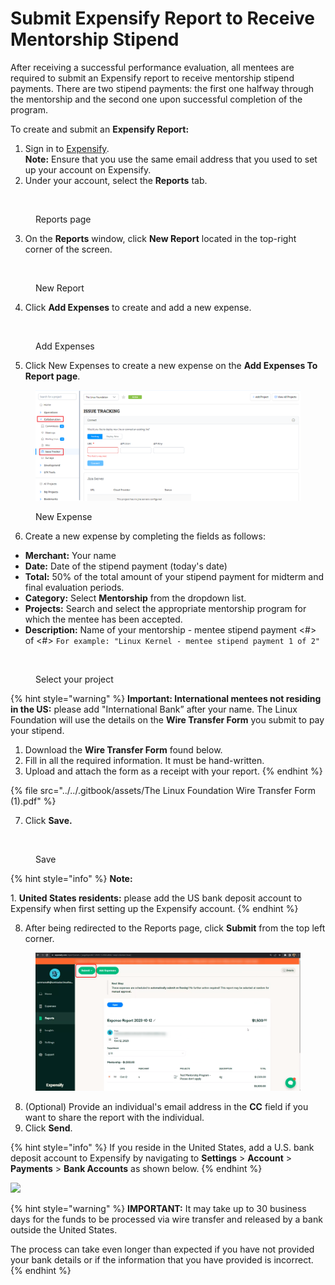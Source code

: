 # Submit Expensify Report to Receive Mentorship Stipend

After receiving a successful performance evaluation, all mentees are required to submit an Expensify report to receive mentorship stipend payments. There are two stipend payments: the first one halfway through the mentorship and the second one upon successful completion of the program.

To create and submit an **Expensify Report:**

1. Sign in to [Expensify](https://www.expensify.com).\
   **Note:** Ensure that you use the same email address that you used to set up your account on Expensify.
2. &#x20;Under your account, select the **Reports** tab.

<figure><img src="https://lh5.googleusercontent.com/ti62RuDg05yQGW3sHGxke611bxJDihDvUnckPJbU9-5GShvxPnPsXnpN_eoPLyfXtVXb17_Trg4wNiJiJBG0vl2Rn9n6yxBmGJAKyvSzBMNcs9AUf6WzxvklVsco325ILI1tVAbkn997yhRkafk8tBw" alt=""><figcaption><p>Reports page</p></figcaption></figure>

3. On the **Reports** window, click **New Report** located in the top-right corner of the screen.

<figure><img src="https://lh6.googleusercontent.com/V8NW8o-5zt1q6GAtQqXgQf31OvppI7PczwhkMy9JcySS1So6UsRR0vRUu5Y9OGGGyDH5ByA0ZqlWjh1JO1pGGtVZQz-5wYORRy6HvjHcr53gp_O4XsfbHBFdmmLxq2v3mplLXhoowPVafQLPK92OvSs" alt=""><figcaption><p>New Report</p></figcaption></figure>

4. Click **Add Expenses** to create and add a new expense.

<figure><img src="https://lh6.googleusercontent.com/XmDCn-G4nPqNYpzgZgKG96DXR9d7fjVchn15Ovsnnjw-5c_9njKSobhRepxccdeqeIz2xPJDyWlmtw5FJGkKYsJvmMqJAMNrXIGTUXqtkqKlNhhenYPipHcsC0B-Unyi4JdWa49Qf6jyyZ3QfryAjEI" alt=""><figcaption><p>Add Expenses</p></figcaption></figure>

5. Click New Expenses to create a new expense on the **Add Expenses To Report page**.

<figure><img src="../../.gitbook/assets/image (16).png" alt=""><figcaption><p>New Expense</p></figcaption></figure>

6. Create a new expense by completing the fields as follows:

* **Merchant:** Your name
* **Date:** Date of the stipend payment (today's date)
* **Total:** 50% of the total amount of your stipend payment for midterm and final evaluation periods.
* **Category:** Select **Mentorship** from the dropdown list.
* **Projects:** Search and select the appropriate mentorship program for which the mentee has been accepted.
* **Description:** Name of your mentorship - mentee stipend payment <#> of <#> `For example: "Linux Kernel - mentee stipend payment 1 of 2"`

<figure><img src="https://lh5.googleusercontent.com/wwJzTLkrNgGeAv4lpS4tmCrlmY7sQ8sLuTs2vt0EKEwEiemp9K91AfRBFUTZdKT3ZiZd_2e96JPZ_wZoHbZLsVuyYhCIRUFqxoGO_ukJPfiSUGhfbAXTh8A2vVb3B9Hko5GWWmUd5cpRI5REPLR3sNU" alt=""><figcaption><p>Select your project</p></figcaption></figure>



{% hint style="warning" %}
**Important: International mentees not residing in the US:** please add "International Bank” after your name. The Linux Foundation will use the details on the **Wire Transfer Form** you submit to pay your stipend.

1. Download the **Wire Transfer Form** found below.
2. Fill in all the required information. It must be hand-written.
3. Upload and attach the form as a receipt with your report.
{% endhint %}

{% file src="../../.gitbook/assets/The Linux Foundation Wire Transfer Form (1).pdf" %}

7. Click **Save.**

<figure><img src="https://lh5.googleusercontent.com/TDQTwsBbeHnmpt5dJf803Chb0GP1OTuECa_7ML_vPKjUDWh7mAlAYao6eSJ8pC3Xa2q8S_zXhX2yDPdS9qjBlPJT9dNcXJ9cEz8_tH5fv61jpJqHANboRGt6oP2STzPaElCNXpAjzk1DddLYUo2S0u4" alt=""><figcaption><p>Save</p></figcaption></figure>

{% hint style="info" %}
**Note:**

1\. **United States residents:** please add the US bank deposit account to Expensify when first setting up the Expensify account.
{% endhint %}

8. After being redirected to the Reports page, click **Submit** from the top left corner.

<figure><img src="../../.gitbook/assets/2023-10-12_19h09_00.png" alt=""><figcaption></figcaption></figure>

8. (Optional) Provide an individual's email address in the **CC** field if you want to share the report with the individual.
9. Click **Send**.

{% hint style="info" %}
If you reside in the United States, add a U.S. bank deposit account to Expensify by navigating to **Settings** > **Account** > **Payments** > **Bank Accounts** as shown below.
{% endhint %}

![](<../../.gitbook/assets/Add US Bank Account.png>)

{% hint style="warning" %}
**IMPORTANT:** It may take up to 30 business days for the funds to be processed via wire transfer and released by a bank outside the United States.&#x20;

The process can take even longer than expected if you have not provided your bank details or if the information that you have provided is incorrect.
{% endhint %}
